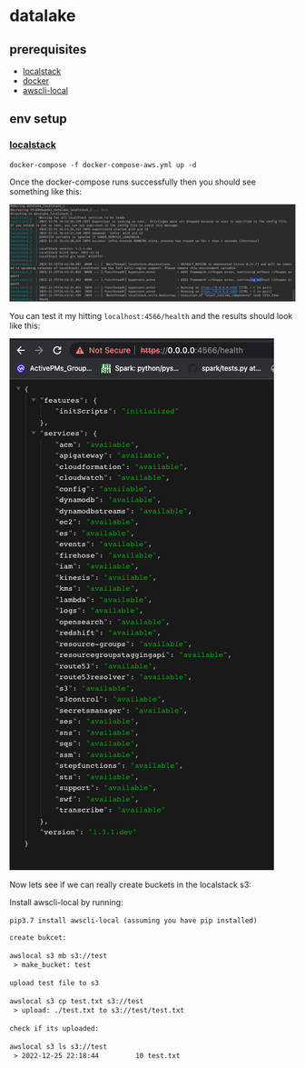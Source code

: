 # datalake

## prerequisites

- [localstack](https://localstack.cloud/)
- [docker](https://www.docker.com/)
- [awscli-local](https://github.com/localstack/awscli-local)


## env setup

### [localstack](https://localstack.cloud/)

```shell
docker-compose -f docker-compose-aws.yml up -d
```

Once the docker-compose runs successfully then you should see something like this:

![](screenshots/localstack-success.png)

You can test it my hitting `localhost:4566/health` and the results should look like this:

![](screenshots/uitest.png)

Now lets see if we can really create buckets in the localstack s3:

Install awscli-local by running:

`pip3.7 install awscli-local (assuming you have pip installed)`

```shell
create bukcet:

awslocal s3 mb s3://test
 > make_bucket: test

upload test file to s3

awslocal s3 cp test.txt s3://test
 > upload: ./test.txt to s3://test/test.txt

check if its uploaded:

awslocal s3 ls s3://test
 > 2022-12-25 22:18:44         10 test.txt
```